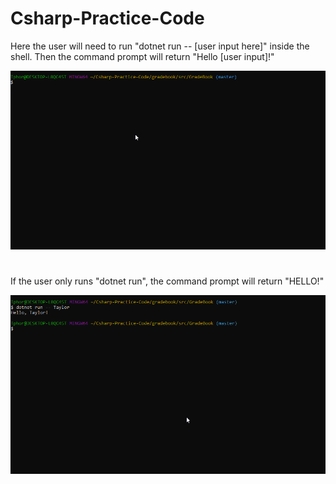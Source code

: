 # Csharp-Practice-Code

Here the user will need to run "dotnet run -- [user input here]" inside the shell. Then the command prompt will return "Hello [user input]!"

![Demo of Practice](https://github.com/Tphorton14/Csharp-Practice-Code/blob/master/gif/userinput.gif)
# 

If the user only runs "dotnet run", the command prompt will return "HELLO!"

![Demo of Practice](https://github.com/Tphorton14/Csharp-Practice-Code/blob/master/gif/noinput.gif)
